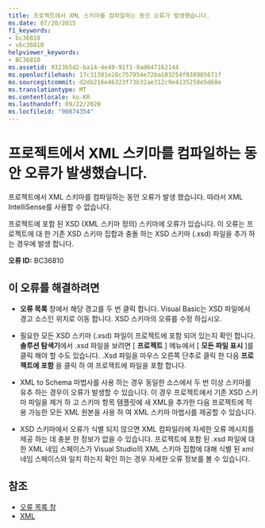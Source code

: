 ```yaml
---
title: 프로젝트에서 XML 스키마를 컴파일하는 동안 오류가 발생했습니다.
ms.date: 07/20/2015
f1_keywords:
- bc36810
- vbc36810
helpviewer_keywords:
- BC36810
ms.assetid: 9323b5d2-ba14-4e49-91f1-9ad647162144
ms.openlocfilehash: 17c31301e28c757954e72ba103254f038905671f
ms.sourcegitcommit: d2db216e46323f73b32ae312c9e4135258e5d68e
ms.translationtype: MT
ms.contentlocale: ko-KR
ms.lasthandoff: 09/22/2020
ms.locfileid: "90874354"
---
```

# <a name="errors-occurred-while-compiling-the-xml-schemas-in-the-project"></a>프로젝트에서 XML 스키마를 컴파일하는 동안 오류가 발생했습니다.

프로젝트에서 XML 스키마를 컴파일하는 동안 오류가 발생 했습니다. 따라서 XML IntelliSense를 사용할 수 없습니다.  
  
 프로젝트에 포함 된 XSD (XML 스키마 정의) 스키마에 오류가 있습니다. 이 오류는 프로젝트에 대 한 기존 XSD 스키마 집합과 충돌 하는 XSD 스키마 (.xsd) 파일을 추가 하는 경우에 발생 합니다.  
  
 **오류 ID:** BC36810  
  
## <a name="to-correct-this-error"></a>이 오류를 해결하려면  
  
- **오류 목록** 창에서 해당 경고를 두 번 클릭 합니다. Visual Basic는 XSD 파일에서 경고 소스인 위치로 이동 합니다. XSD 스키마의 오류를 수정 하십시오.  
  
- 필요한 모든 XSD 스키마 (.xsd) 파일이 프로젝트에 포함 되어 있는지 확인 합니다. **솔루션 탐색기**에서 .xsd 파일을 보려면 [ **프로젝트** ] 메뉴에서 [ **모든 파일 표시** ]를 클릭 해야 할 수도 있습니다. .Xsd 파일을 마우스 오른쪽 단추로 클릭 한 다음 **프로젝트에 포함** 을 클릭 하 여 프로젝트에 파일을 포함 합니다.  
  
- XML to Schema 마법사를 사용 하는 경우 동일한 소스에서 두 번 이상 스키마를 유추 하는 경우이 오류가 발생할 수 있습니다. 이 경우 프로젝트에서 기존 XSD 스키마 파일을 제거 하 고 스키마 항목 템플릿에 새 XML을 추가한 다음 프로젝트에 적용 가능한 모든 XML 원본을 사용 하 여 XML 스키마 마법사를 제공할 수 있습니다.  
  
- XSD 스키마에서 오류가 식별 되지 않으면 XML 컴파일러에 자세한 오류 메시지를 제공 하는 데 충분 한 정보가 없을 수 있습니다. 프로젝트에 포함 된 .xsd 파일에 대 한 XML 네임 스페이스가 Visual Studio의 XML 스키마 집합에 대해 식별 된 xml 네임 스페이스와 일치 하는지 확인 하는 경우 자세한 오류 정보를 볼 수 있습니다.  
  
## <a name="see-also"></a>참조

- [오류 목록 창](/visualstudio/ide/reference/error-list-window)
- [XML](../../programming-guide/language-features/xml/index.md)
